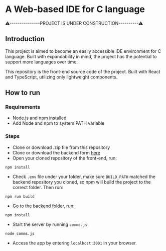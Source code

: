 # A Web-based IDE for C language

⚠---------------PROJECT IS UNDER CONSTRUCTION----------⚠

## Introduction
This project is aimed to become an easily accessible IDE environment for C language.
Built with expandability in mind, the project has the potential to support more languages over time.

This repository is the front-end source code of the project. Built with React and TypeScript, utilizing only lightweight
components. 

## How to run

### Requirements
- Node.js and npm installed
- Add Node and npm to system PATH variable

### Steps
- Clone or download .zip file from this repository
- Clone or download the backend form [here](https://github.com/LQF39466/web-ide-server)
- Open your cloned repository of the front-end, run:

```shell
npm install
```

- Check `.env` file under your folder, make sure `BUILD_PATH` matched the backend repository you cloned, so npm will
build the project to the correct folder. Then run:

```shell
npm run build
```

- Go to the backend folder, run:

```shell
npm install
```

- Start the server by running `comms.js`:

```shell
node comms.js
```
- Access the app by entering `localhost:3001` in your browser.
